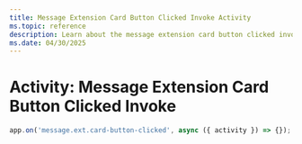 ```yaml
---
title: Message Extension Card Button Clicked Invoke Activity
ms.topic: reference
description: Learn about the message extension card button clicked invoke activity.
ms.date: 04/30/2025
---
```


# Activity: Message Extension Card Button Clicked Invoke

```typescript
app.on('message.ext.card-button-clicked', async ({ activity }) => {});
```
